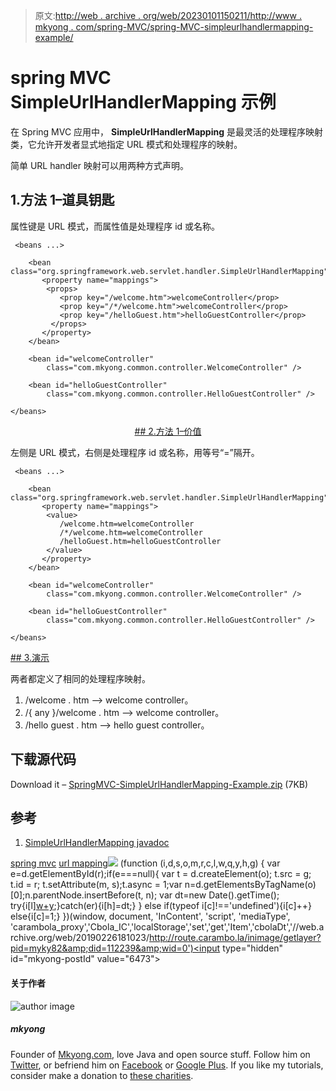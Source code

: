 > 原文:[http://web . archive . org/web/20230101150211/http://www . mkyong . com/spring-MVC/spring-MVC-simpleurlhandlermapping-example/](http://web.archive.org/web/20230101150211/http://www.mkyong.com/spring-mvc/spring-mvc-simpleurlhandlermapping-example/)

# spring MVC SimpleUrlHandlerMapping 示例

在 Spring MVC 应用中， **SimpleUrlHandlerMapping** 是最灵活的处理程序映射类，它允许开发者显式地指定 URL 模式和处理程序的映射。

简单 URL handler 映射可以用两种方式声明。

## 1.方法 1–道具钥匙

属性键是 URL 模式，而属性值是处理程序 id 或名称。

```
 <beans ...>

	<bean class="org.springframework.web.servlet.handler.SimpleUrlHandlerMapping">
	   <property name="mappings">
		<props>
		   <prop key="/welcome.htm">welcomeController</prop>
		   <prop key="/*/welcome.htm">welcomeController</prop>
		   <prop key="/helloGuest.htm">helloGuestController</prop>
		 </props>
	   </property>
	</bean>

	<bean id="welcomeController" 
		class="com.mkyong.common.controller.WelcomeController" />

	<bean id="helloGuestController" 
		class="com.mkyong.common.controller.HelloGuestController" />

</beans> 
```

 <ins class="adsbygoogle" style="display:block; text-align:center;" data-ad-format="fluid" data-ad-layout="in-article" data-ad-client="ca-pub-2836379775501347" data-ad-slot="6894224149">## 2.方法 1–价值

左侧是 URL 模式，右侧是处理程序 id 或名称，用等号“=”隔开。

```
 <beans ...>

	<bean class="org.springframework.web.servlet.handler.SimpleUrlHandlerMapping">
	   <property name="mappings">
		<value>
		   /welcome.htm=welcomeController
		   /*/welcome.htm=welcomeController
		   /helloGuest.htm=helloGuestController
		</value>
	   </property>
	</bean>

	<bean id="welcomeController" 
		class="com.mkyong.common.controller.WelcomeController" />

	<bean id="helloGuestController" 
		class="com.mkyong.common.controller.HelloGuestController" />

</beans> 
```

 <ins class="adsbygoogle" style="display:block" data-ad-client="ca-pub-2836379775501347" data-ad-slot="8821506761" data-ad-format="auto" data-ad-region="mkyongregion">## 3.演示

两者都定义了相同的处理程序映射。

1.  /welcome . htm –> welcome controller。
2.  /{ any }/welcome . htm –> welcome controller。
3.  /hello guest . htm –> hello guest controller。

## 下载源代码

Download it – [SpringMVC-SimpleUrlHandlerMapping-Example.zip](http://web.archive.org/web/20190226181023/http://www.mkyong.com/wp-content/uploads/2010/07/SpringMVC-SimpleUrlHandlerMapping-Example.zip) (7KB)

## 参考

1.  [SimpleUrlHandlerMapping javadoc](http://web.archive.org/web/20190226181023/http://static.springsource.org/spring/docs/2.5.x/api/org/springframework/web/servlet/handler/SimpleUrlHandlerMapping.html)

[spring mvc](http://web.archive.org/web/20190226181023/http://www.mkyong.com/tag/spring-mvc/) [url mapping](http://web.archive.org/web/20190226181023/http://www.mkyong.com/tag/url-mapping/)</ins></ins>![](../Images/15da5ff60796bd2110ab3ef4943b074f.png) (function (i,d,s,o,m,r,c,l,w,q,y,h,g) { var e=d.getElementById(r);if(e===null){ var t = d.createElement(o); t.src = g; t.id = r; t.setAttribute(m, s);t.async = 1;var n=d.getElementsByTagName(o)[0];n.parentNode.insertBefore(t, n); var dt=new Date().getTime(); try{i[l][w+y](h,i[l][q+y](h)+'&amp;'+dt);}catch(er){i[h]=dt;} } else if(typeof i[c]!=='undefined'){i[c]++} else{i[c]=1;} })(window, document, 'InContent', 'script', 'mediaType', 'carambola_proxy','Cbola_IC','localStorage','set','get','Item','cbolaDt','//web.archive.org/web/20190226181023/http://route.carambo.la/inimage/getlayer?pid=myky82&amp;did=112239&amp;wid=0')<input type="hidden" id="mkyong-postId" value="6473">

#### 关于作者

![author image](../Images/d6e60ad8e10a753be8e1a45f38b6fb38.png)

##### mkyong

Founder of [Mkyong.com](http://web.archive.org/web/20190226181023/http://mkyong.com/), love Java and open source stuff. Follow him on [Twitter](http://web.archive.org/web/20190226181023/https://twitter.com/mkyong), or befriend him on [Facebook](http://web.archive.org/web/20190226181023/http://www.facebook.com/java.tutorial) or [Google Plus](http://web.archive.org/web/20190226181023/https://plus.google.com/110948163568945735692?rel=author). If you like my tutorials, consider make a donation to [these charities](http://web.archive.org/web/20190226181023/http://www.mkyong.com/blog/donate-to-charity/).